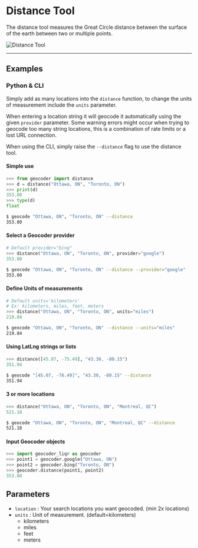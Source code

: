 # Distance Tool

The distance tool measures the Great Circle distance between the surface of the earth between two or multiple points.

![Distance Tool](https://pbs.twimg.com/media/CAbDTPKW8AAQ68l.png:large)

***

## Examples

### Python & CLI

Simply add as many locations into the `distance` function, to change the units of measurement include the `units` parameter.

When entering a location string it will geocode it automatically using the given `provider` parameter. Some warning errors might occur when trying to geocode too many string locations, this is a combination of rate limits or a lost URL connection.

When using the CLI, simply raise the `--distance` flag to use the distance tool.

#### Simple use

```python
>>> from geocoder import distance
>>> d = distance("Ottawa, ON", "Toronto, ON")
>>> print(d)
353.80
>>> type(d)
float
```

```bash
$ geocode "Ottawa, ON", "Toronto, ON" --distance
353.80
```

#### Select a Geocoder provider

```python
# Default provider="bing"
>>> distance("Ottawa, ON", "Toronto, ON", provider="google")
353.80
```

```bash
$ geocode "Ottawa, ON", "Toronto, ON" --distance --provider="google"
353.80
```

#### Define Units of measurements

```python
# Default units='kilometers'
# Ex: kilometers, miles, feet, meters
>>> distance("Ottawa, ON", "Toronto, ON", units="miles")
219.84
```

```bash
$ geocode "Ottawa, ON", "Toronto, ON" --distance --units="miles"
219.84
```

#### Using LatLng strings or lists

```python
>>> distance([45.07, -75.49], "43.30, -80.15")
351.94
```

```bash
$ geocode "[45.07, -76.49]", "43.30, -80.15" --distance
351.94
```

#### 3 or more locations

```python
>>> distance("Ottawa, ON", "Toronto, ON", "Montreal, QC")
521.18
```

```bash
$ geocode "Ottawa, ON", "Toronto, ON", "Montreal, QC" --distance
521.18
```

#### Input Geocoder objects

```python
>>> import geocoder_liqr as geocoder
>>> point1 = geocoder.google("Ottawa, ON")
>>> point2 = geocoder.bing("Toronto, ON")
>>> geocoder.distance(point1, point2)
353.80
```

## Parameters

- `location` : Your search  locations you want geocoded. (min 2x locations)
- `units` :  Unit of measurement. (default=kilometers)
    - kilometers
    - miles
    - feet
    - meters